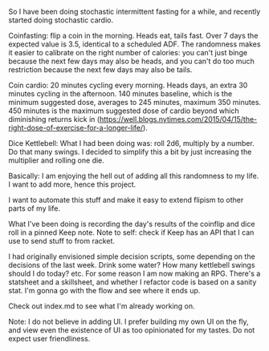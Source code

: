 So I have been doing stochastic intermittent fasting for a while, and recently
started doing stochastic cardio.

Coinfasting: flip a coin in the morning. Heads eat, tails fast. Over 7 days the
expected value is 3.5, identical to a scheduled ADF. The randomness makes it
easier to calibrate on the right number of calories: you can't just binge
because the next few days may also be heads, and you can't do too much
restriction because the next few days may also be tails.

Coin cardio: 20 minutes cycling every morning. Heads days, an extra 30 minutes
cycling in the afternoon. 140 minutes baseline, which is the minimum suggested
dose, averages to 245 minutes, maximum 350 minutes. 450 minutes is the maximum
suggested dose of cardio beyond which diminishing returns kick in
(https://well.blogs.nytimes.com/2015/04/15/the-right-dose-of-exercise-for-a-longer-life/).

Dice Kettlebell: What I had been doing was: roll 2d6, multiply by a number. Do that many swings. I decided to simplify this a bit by just increasing the multiplier and rolling one die. 

Basically: I am enjoying the hell out of adding all this randomness to my life.
I want to add more, hence this project.

I want to automate this stuff and make it easy to extend flipism to other parts
of my life.

What I've been doing is recording the day's results of the coinflip and dice roll in a
pinned Keep note. Note to self: check if Keep has an API that I can use to send
stuff to from racket.

I had originally envisioned simple decision scripts, some depending on the
decisions of the last week. Drink some water? How many kettlebell swings should
I do today? etc. For some reason I am now making an RPG. There's a statsheet and
a skillsheet, and whether I refactor code is based on a sanity stat. I'm gonna
go with the flow and see where it ends up.

Check out index.md to see what I'm already working on.

Note: I do not believe in adding UI. I prefer building my own UI on the fly, and
view even the existence of UI as too opinionated for my tastes. Do not expect
user friendliness.
